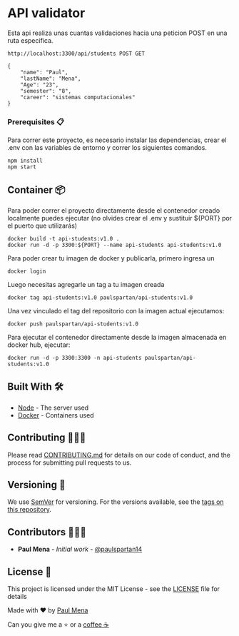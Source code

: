 # API validator

Esta api realiza unas cuantas validaciones hacia una peticion POST en una ruta especifica.

```
http://localhost:3300/api/students POST GET
```

```
{
    "name": "Paul",
    "lastName": "Mena",
    "Age": "23",
    "semester": "8",
    "career": "sistemas computacionales"
}
```

### Prerequisites :clipboard:

Para correr este proyecto, es necesario instalar las dependencias, crear el .env con las variables de entorno y correr los siguientes comandos.

```
npm install
npm start
```

## Container :package:

Para poder correr el proyecto directamente desde el contenedor creado localmente puedes ejecutar (no olvides crear el .env y sustituir ${PORT}
por el puerto que utilizarás)

```
docker build -t api-students:v1.0 . 
docker run -d -p 3300:${PORT} --name api-students api-students:v1.0
```

Para poder crear tu imagen de docker y publicarla, primero ingresa un 
```
docker login
```

Luego necesitas agregarle un tag a tu imagen creada

```
docker tag api-students:v1.0 paulspartan/api-students:v1.0
```

Una vez vinculado el tag del repositorio con la imagen actual ejecutamos:

```
docker push paulspartan/api-students:v1.0
```
Para ejecutar el contenedor directamente desde la imagen almacenada en docker hub, ejecutar:

```
docker run -d -p 3300:3300 -n api-students paulspartan/api-students:v1.0
```

## Built With :hammer_and_wrench:

* [Node](https://nodejs.org/es/) - The server used
* [Docker](https://www.docker.com/) - Containers used


## Contributing :family_man_man_boy:

Please read [CONTRIBUTING.md](https://www.aaaimx.org/cod) for details on our code of conduct, and the process for submitting pull requests to us.

## Versioning :triangular_flag_on_post:

We use [SemVer](http://semver.org/) for versioning. For the versions available, see the [tags on this repository](https://github.com/your/project/tags). 

## Contributors :family_man_man_boy:

- **Paul Mena** - _Initial work_ - [@paulspartan14](https://github.com/paulspartan14)

## License :page_facing_up:

This project is licensed under the MIT License - see the [LICENSE](LICENSE) file for details

Made with ❤️ by [Paul Mena](https://github.com/paulspartan14) 

Can you give me a ⭐ or a [coffee ☕](https://www.paypal.com/donate?hosted_button_id=UB7C36H6WY6Q4) 

